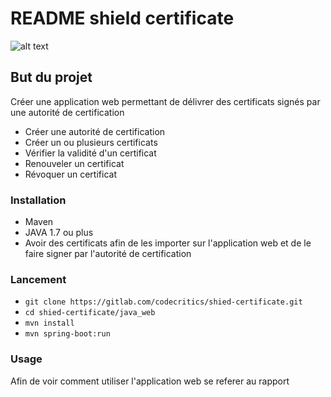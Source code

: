 # README shield certificate
![alt text](https://gitlab.com/codecritics/shied-certificate/raw/create_certificate/java_web/src/main/resources/static/assets/images/logo.png)

## But du projet
Créer une application web permettant de délivrer des certificats signés par une autorité de certification

* Créer une autorité de certification
* Créer un ou plusieurs certificats
* Vérifier la validité d'un certificat
* Renouveler un certificat
* Révoquer un certificat

### Installation
* Maven
* JAVA 1.7 ou plus
* Avoir des certificats afin de les importer sur l'application web et de le faire signer par l'autorité de certification

### Lancement

* `git clone https://gitlab.com/codecritics/shied-certificate.git`
* `cd shied-certificate/java_web`
* `mvn install`
* `mvn spring-boot:run`

### Usage
Afin de voir comment utiliser l'application web se referer au rapport
